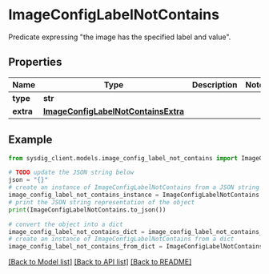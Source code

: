 # ImageConfigLabelNotContains

Predicate expressing \"the image has the specified label and value\". 

## Properties

Name | Type | Description | Notes
------------ | ------------- | ------------- | -------------
**type** | **str** |  | 
**extra** | [**ImageConfigLabelNotContainsExtra**](ImageConfigLabelNotContainsExtra.md) |  | 

## Example

```python
from sysdig_client.models.image_config_label_not_contains import ImageConfigLabelNotContains

# TODO update the JSON string below
json = "{}"
# create an instance of ImageConfigLabelNotContains from a JSON string
image_config_label_not_contains_instance = ImageConfigLabelNotContains.from_json(json)
# print the JSON string representation of the object
print(ImageConfigLabelNotContains.to_json())

# convert the object into a dict
image_config_label_not_contains_dict = image_config_label_not_contains_instance.to_dict()
# create an instance of ImageConfigLabelNotContains from a dict
image_config_label_not_contains_from_dict = ImageConfigLabelNotContains.from_dict(image_config_label_not_contains_dict)
```
[[Back to Model list]](../README.md#documentation-for-models) [[Back to API list]](../README.md#documentation-for-api-endpoints) [[Back to README]](../README.md)



